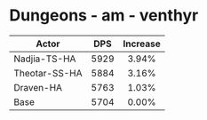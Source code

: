 # Dungeons - am - venthyr
| Actor | DPS | Increase |
|---|:---:|:---:|
|Nadjia-TS-HA|5929|3.94%|
|Theotar-SS-HA|5884|3.16%|
|Draven-HA|5763|1.03%|
|Base|5704|0.00%|
